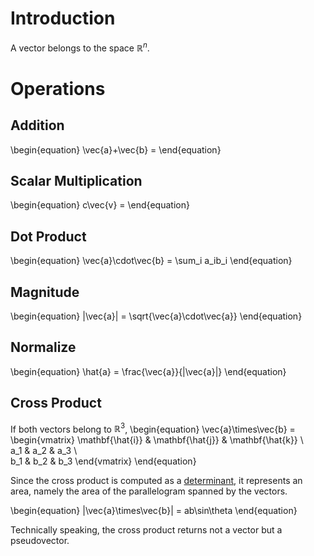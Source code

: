 # Introduction

A vector belongs to the space $\mathbb{R}^n$.

# Operations

## Addition
\begin{equation}
\vec{a}+\vec{b} = 
\end{equation}

## Scalar Multiplication

\begin{equation}
c\vec{v} = 
\end{equation}

## Dot Product

\begin{equation}
\vec{a}\cdot\vec{b} = \sum_i a_ib_i
\end{equation}

## Magnitude

\begin{equation}
|\vec{a}| = \sqrt{\vec{a}\cdot\vec{a}}
\end{equation}

## Normalize

\begin{equation}
\hat{a} = \frac{\vec{a}}{|\vec{a}|}
\end{equation}

## Cross Product

If both vectors belong to $\mathbb{R}^3$,
\begin{equation}
\vec{a}\times\vec{b} = \begin{vmatrix}
\mathbf{\hat{i}} & \mathbf{\hat{j}} & \mathbf{\hat{k}} \\\
a_1 & a_2 & a_3 \\\
b_1 & b_2 & b_3
\end{vmatrix}
\end{equation}

Since the cross product is computed as a [determinant](Determinant), it represents an area, namely the area of the parallelogram spanned by the vectors.

\begin{equation}
|\vec{a}\times\vec{b}| = ab\sin\theta
\end{equation}

Technically speaking, the cross product returns not a vector but a pseudovector.